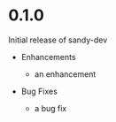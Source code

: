 # 0.1.0

Initial release of sandy-dev

* Enhancements
  * an enhancement

* Bug Fixes
  * a bug fix
